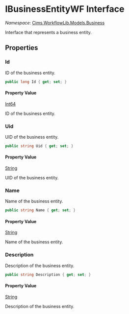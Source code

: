 # IBusinessEntityWF Interface 

*Namespace*: [Cims.WorkflowLib.Models.Business](Cims.WorkflowLib.Models.Business.md)

Interface that represents a business entity.

## Properties

### Id

ID of the business entity.

```C#
public long Id { get; set; }
```

#### Property Value

[Int64](https://learn.microsoft.com/en-us/dotnet/api/system.int64)

ID of the business entity.

### Uid

UID of the business entity.

```C#
public string Uid { get; set; }
```

#### Property Value

[String](https://learn.microsoft.com/en-us/dotnet/api/system.string)

UID of the business entity.

### Name

Name of the business entity.

```C#
public string Name { get; set; }
```

#### Property Value

[String](https://learn.microsoft.com/en-us/dotnet/api/system.string)

Name of the business entity.

### Description

Description of the business entity.

```C#
public string Description { get; set; }
```

#### Property Value

[String](https://learn.microsoft.com/en-us/dotnet/api/system.string)

Description of the business entity.

